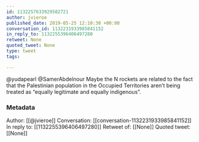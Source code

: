 ```yaml
---
id: 1132257633929502721
author: jvieroe
published_date: 2019-05-25 12:10:30 +00:00
conversation_id: 1132231933985841152
in_reply_to: 1132255396406497280
retweet: None
quoted_tweet: None
type: tweet
tags:

---
```


@yudapearl @SamerAbdelnour Maybe the N rockets are related to the fact that the Palestinian population in the Occupied Territories aren’t being treated as “equally legitimate and equally indigenous”.

### Metadata

Author: [[@jvieroe]]
Conversation: [[conversation-1132231933985841152]]
In reply to: [[1132255396406497280]]
Retweet of: [[None]]
Quoted tweet: [[None]]
